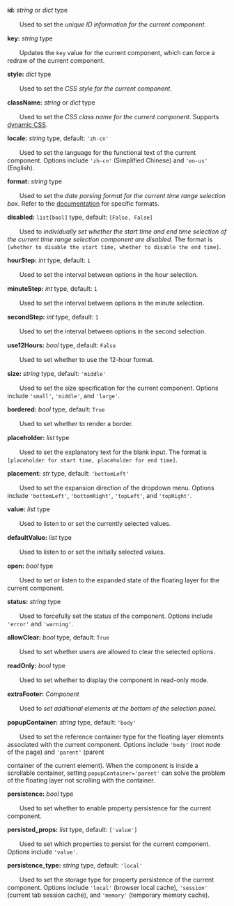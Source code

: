 **id:** *string* or *dict* type

　　Used to set the *unique ID information for the current component*.

**key:** *string* type

　　Updates the `key` value for the current component, which can force a redraw of the current component.

**style:** *dict* type

　　Used to set the *CSS style for the current component*.

**className:** *string* or *dict* type

　　Used to set the *CSS class name for the current component*. Supports [dynamic CSS](/advanced-classname).

**locale:** *string* type, default: `'zh-cn'`

　　Used to set the language for the functional text of the current component. Options include `'zh-cn'` (Simplified Chinese) and `'en-us'` (English).

**format:** *string* type

　　Used to set the *date parsing format for the current time range selection box*. Refer to the [documentation](https://momentjscom.readthedocs.io/en/latest/moment/04-displaying/01-format/) for specific formats.

**disabled:** `list[bool]` type, default: `[False, False]`

　　Used to *individually set whether the start time and end time selection of the current time range selection component are disabled*. The format is `[whether to disable the start time, whether to disable the end time]`.

**hourStep:** *int* type, default: `1`

　　Used to set the interval between options in the hour selection.

**minuteStep:** *int* type, default: `1`

　　Used to set the interval between options in the minute selection.

**secondStep:** *int* type, default: `1`

　　Used to set the interval between options in the second selection.

**use12Hours:** *bool* type, default: `False`

　　Used to set whether to use the 12-hour format.

**size:** *string* type, default: `'middle'`

　　Used to set the size specification for the current component. Options include `'small'`, `'middle'`, and `'large'`.

**bordered:** *bool* type, default: `True`

　　Used to set whether to render a border.

**placeholder:** *list* type

　　Used to set the explanatory text for the blank input. The format is `[placeholder for start time, placeholder for end time]`.

**placement:** *str* type, default: `'bottomLeft'`

　　Used to set the expansion direction of the dropdown menu. Options include `'bottomLeft'`, `'bottomRight'`, `'topLeft'`, and `'topRight'`.

**value:** *list* type

　　Used to listen to or set the currently selected values.

**defaultValue:** *list* type

　　Used to listen to or set the initially selected values.

**open:** *bool* type

　　Used to set or listen to the expanded state of the floating layer for the current component.

**status:** *string* type

　　Used to forcefully set the status of the component. Options include `'error'` and `'warning'`.

**allowClear:** *bool* type, default: `True`

　　Used to set whether users are allowed to clear the selected options.

**readOnly:** *bool* type

　　Used to set whether to display the component in read-only mode.

**extraFooter:** *Component*

　　Used to *set additional elements at the bottom of the selection panel.*

**popupContainer:** *string* type, default: `'body'`

　　Used to set the reference container type for the floating layer elements associated with the current component. Options include `'body'` (root node of the page) and `'parent'` (parent

 container of the current element). When the component is inside a scrollable container, setting `popupContainer='parent'` can solve the problem of the floating layer not scrolling with the container.

**persistence:** *bool* type

　　Used to set whether to enable property persistence for the current component.

**persisted_props:** *list* type, default: `['value']`

　　Used to set which properties to persist for the current component. Options include `'value'`.

**persistence_type:** *string* type, default: `'local'`

　　Used to set the storage type for property persistence of the current component. Options include `'local'` (browser local cache), `'session'` (current tab session cache), and `'memory'` (temporary memory cache).